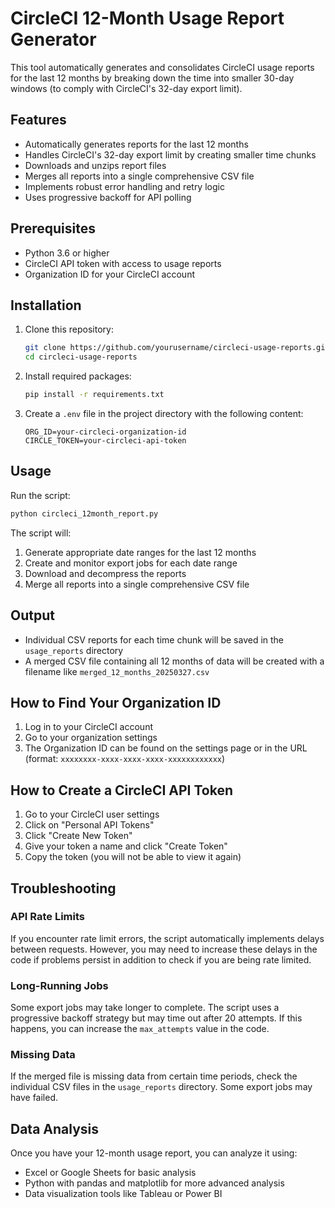# CircleCI 12-Month Usage Report Generator

This tool automatically generates and consolidates CircleCI usage reports for the last 12 months by breaking down the time into smaller 30-day windows (to comply with CircleCI's 32-day export limit).

## Features

- Automatically generates reports for the last 12 months
- Handles CircleCI's 32-day export limit by creating smaller time chunks
- Downloads and unzips report files
- Merges all reports into a single comprehensive CSV file
- Implements robust error handling and retry logic
- Uses progressive backoff for API polling

## Prerequisites

- Python 3.6 or higher
- CircleCI API token with access to usage reports
- Organization ID for your CircleCI account

## Installation

1. Clone this repository:
   ```bash
   git clone https://github.com/yourusername/circleci-usage-reports.git
   cd circleci-usage-reports
   ```

2. Install required packages:
   ```bash
   pip install -r requirements.txt
   ```

3. Create a `.env` file in the project directory with the following content:
   ```
   ORG_ID=your-circleci-organization-id
   CIRCLE_TOKEN=your-circleci-api-token
   ```

## Usage

Run the script:

```bash
python circleci_12month_report.py
```

The script will:
1. Generate appropriate date ranges for the last 12 months
2. Create and monitor export jobs for each date range
3. Download and decompress the reports
4. Merge all reports into a single comprehensive CSV file

## Output

- Individual CSV reports for each time chunk will be saved in the `usage_reports` directory
- A merged CSV file containing all 12 months of data will be created with a filename like `merged_12_months_20250327.csv`

## How to Find Your Organization ID

1. Log in to your CircleCI account
2. Go to your organization settings
3. The Organization ID can be found on the settings page or in the URL (format: `xxxxxxxx-xxxx-xxxx-xxxx-xxxxxxxxxxxx`)

## How to Create a CircleCI API Token

1. Go to your CircleCI user settings
2. Click on "Personal API Tokens"
3. Click "Create New Token"
4. Give your token a name and click "Create Token"
5. Copy the token (you will not be able to view it again)

## Troubleshooting

### API Rate Limits
If you encounter rate limit errors, the script automatically implements delays between requests. However, you may need to increase these delays in the code if problems persist in addition to check if you are being rate limited. 

### Long-Running Jobs
Some export jobs may take longer to complete. The script uses a progressive backoff strategy but may time out after 20 attempts. If this happens, you can increase the `max_attempts` value in the code.

### Missing Data
If the merged file is missing data from certain time periods, check the individual CSV files in the `usage_reports` directory. Some export jobs may have failed.

## Data Analysis

Once you have your 12-month usage report, you can analyze it using:
- Excel or Google Sheets for basic analysis
- Python with pandas and matplotlib for more advanced analysis
- Data visualization tools like Tableau or Power BI

